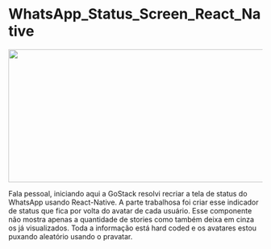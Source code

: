 # WhatsApp_Status_Screen_React_Native

<img src="https://github.com/luisreiskeys/WhatsApp_Status_Screen_React_Native/blob/master/src/screen.gif" height="263" width="536" >

Fala pessoal, iniciando aqui a GoStack resolvi recriar a tela de status do WhatsApp usando React-Native. 
A parte trabalhosa foi criar esse indicador de status que fica por volta do avatar de cada usuário. 
Esse componente não mostra apenas a quantidade de stories como também deixa em cinza os já visualizados. 
Toda a informação está hard coded e os avatares estou puxando aleatório usando o pravatar.
